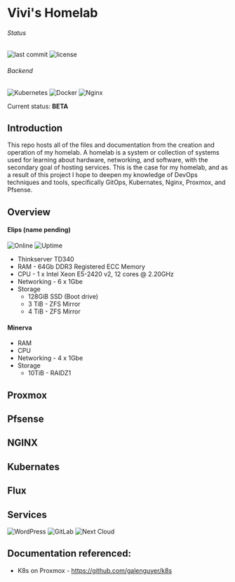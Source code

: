 # Vivi's Homelab

<!-- ANCHOR: introduction -->
###### Status
![last commit](https://img.shields.io/github/last-commit/viv-codes/homelab)
![license](https://img.shields.io/github/license/viv-codes/homelab)

###### Backend

![Kubernetes](https://img.shields.io/badge/kubernetes-%23326ce5.svg?style=for-the-badge&logo=kubernetes&logoColor=white)
![Docker](https://img.shields.io/badge/docker-%230db7ed.svg?style=for-the-badge&logo=docker&logoColor=white)
![Nginx](https://img.shields.io/badge/nginx-%23009639.svg?style=for-the-badge&logo=nginx&logoColor=white)

Current status: **BETA**

## Introduction
This repo hosts all of the files and documentation from the creation and operation of my homelab. A homelab is a system or collection of systems used for learning about hardware, networking, and software, with the secondary goal of hosting services. This is the case for my homelab, and as a result of this project I hope to deepen my knowledge of DevOps techniques and tools, specifically GitOps, Kubernates, Nginx, Proxmox, and Pfsense.

## Overview
#### Elips (name pending) 
![Online](https://img.shields.io/uptimerobot/status/m790187873-2619a6e8222a7cd184383f39)
![Uptime](https://img.shields.io/uptimerobot/ratio/7/m790187873-2619a6e8222a7cd184383f39)
* Thinkserver TD340
* RAM - 64Gb DDR3 Registered ECC Memory
* CPU - 1 x Intel Xeon E5-2420 v2, 12 cores @ 2.20GHz
* Networking - 6 x 1Gbe
* Storage
  - 128GiB SSD (Boot drive)
  - 3 TiB - ZFS Mirror
  - 4 TiB - ZFS Mirror
#### Minerva
* RAM
* CPU
* Networking - 4 x 1Gbe
* Storage
  - 10TiB - RAIDZ1

## Proxmox

## Pfsense

## NGINX

## Kubernates

## Flux

## Services
![WordPress](https://img.shields.io/badge/WordPress-%23117AC9.svg?style=for-the-badge&logo=WordPress&logoColor=white)
![GitLab](https://img.shields.io/badge/gitlab-%23181717.svg?style=for-the-badge&logo=gitlab&logoColor=white)
![Next Cloud](https://img.shields.io/badge/Next%20Cloud-0B94DE?style=for-the-badge&logo=nextcloud&logoColor=white)

## Documentation referenced:
* K8s on Proxmox - https://github.com/galenguyer/k8s 
